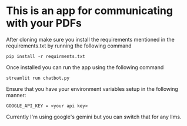 # This is an app for communicating with your PDFs

After cloning make sure you install the requirements mentioned in the requirements.txt by running the following command
```shell
pip install -r requirments.txt
```

Once installed you can run the app using the following command

```shell
streamlit run chatbot.py
```

Ensure that you have your environment variables setup in the following manner:

```env
GOOGLE_API_KEY = <your api key>
```

Currently I'm using google's gemini but you can switch that for any llms. 
